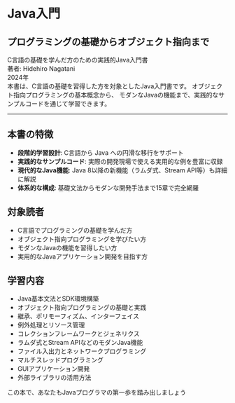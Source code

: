 <div class="cover-page">

# Java入門
## プログラミングの基礎からオブジェクト指向まで

<div class="cover-subtitle">
C言語の基礎を学んだ方のための実践的Java入門書
</div>

<div class="cover-details">
<div class="cover-author">著者: Hidehiro Nagatani</div>
<div class="cover-year">2024年</div>
</div>

<div class="cover-description">
本書は、C言語の基礎を習得した方を対象としたJava入門書です。
オブジェクト指向プログラミングの基本概念から、
モダンなJavaの機能まで、実践的なサンプルコードを通じて学習できます。
</div>

---

## 本書の特徴

- **段階的学習設計**: C言語から Java への円滑な移行をサポート
- **実践的なサンプルコード**: 実際の開発現場で使える実用的な例を豊富に収録
- **現代的なJava機能**: Java 8以降の新機能（ラムダ式、Stream API等）も詳細に解説
- **体系的な構成**: 基礎文法からモダンな開発手法まで15章で完全網羅

## 対象読者

- C言語でプログラミングの基礎を学んだ方
- オブジェクト指向プログラミングを学びたい方  
- モダンなJavaの機能を習得したい方
- 実用的なJavaアプリケーション開発を目指す方

## 学習内容

- Java基本文法とSDK環境構築
- オブジェクト指向プログラミングの基礎と実践
- 継承、ポリモーフィズム、インターフェイス
- 例外処理とリソース管理
- コレクションフレームワークとジェネリクス
- ラムダ式とStream APIなどのモダンJava機能
- ファイル入出力とネットワークプログラミング
- マルチスレッドプログラミング
- GUIアプリケーション開発
- 外部ライブラリの活用方法

<div class="cover-footer">
この本で、あなたもJavaプログラマの第一歩を踏み出しましょう
</div>

</div>